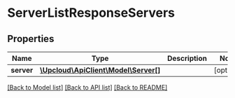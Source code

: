 # ServerListResponseServers

## Properties
Name | Type | Description | Notes
------------ | ------------- | ------------- | -------------
**server** | [**\Upcloud\ApiClient\Model\Server[]**](Server.md) |  | [optional] 

[[Back to Model list]](../../README.md#documentation-of-the-models) [[Back to API list]](../../README.md#documentation) [[Back to README]](../../README.md)


